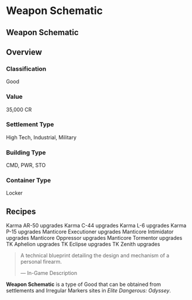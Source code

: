 # Weapon Schematic
## Weapon Schematic

## Overview

### Classification

Good

### Value

35,000 CR

### Settlement Type

High Tech, Industrial, Military

### Building Type

CMD, PWR, STO

### Container Type

Locker

## Recipes

Karma AR-50 upgrades
Karma C-44 upgrades
Karma L-6 upgrades
Karma P-15 upgrades
Manticore Executioner upgrades
Manticore Intimidator upgrades
Manticore Oppressor upgrades
Manticore Tormentor upgrades
TK Aphelion upgrades
TK Eclipse upgrades
TK Zenith upgrades

> 
> 
> A technical blueprint detailing the design and mechanism of a personal firearm.
> 
> 
> — In-Game Description
> 

**Weapon Schematic** is a type of Good that can be obtained from settlements and Irregular Markers sites in *Elite Dangerous: Odyssey*.